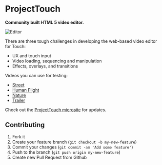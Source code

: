 ProjectTouch
=======

**Community built HTML 5 video editor.**

![Editor](http://staging.codedazur.nl/projecttouch/screens/1.0-Full-view-full.jpg)

There are three tough challenges in developing the web-based video editor for Touch:
- UX and touch input
- Video loading, sequencing and manipulation
- Effects, overlays, and transitions

Videos you can use for testing:
- [Street](https://www.theinternetoftouch.com/videos/street.zip) 
- [Human Flight](https://www.theinternetoftouch.com/videos/humanflight.zip) 
- [Nature](https://www.theinternetoftouch.com/videos/nature.zip) 
- [Trailer](https://www.theinternetoftouch.com/videos/trailer.zip) 

Check out the [ProjectTouch microsite](http://www.theinternetoftouch.com) for updates.

## Contributing

1. Fork it
2. Create your feature branch (`git checkout -b my-new-feature`)
3. Commit your changes (`git commit -am 'Add some feature'`)
4. Push to the branch (`git push origin my-new-feature`)
5. Create new Pull Request from Github
